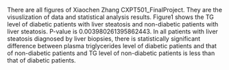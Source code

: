 There are all figures of Xiaochen Zhang CXPT501_FinalProject. They are the visuslization of data and statistical analysis results. 
Figure1 shows the TG level of diabetic patients with liver steatosis and non-diabetic patients with liver steatosis. P-value is 0.003980261395862443. In all patients with liver steatosis diagnosed by liver biopsies, there is statistically significant difference between plasma triglycerides level of diabetic patients and that of non-diabetic patients and TG level of non-diabetic patients is less than that of diabetic patients. 
